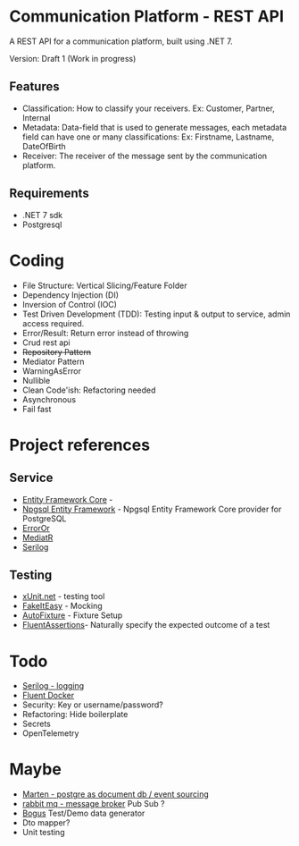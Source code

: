 # Communication Platform - REST API

A REST API for a communication platform, built using .NET 7.

Version: Draft 1 (Work in progress)

## Features

- Classification: How to classify your receivers. Ex: Customer, Partner, Internal
- Metadata: Data-field that is used to generate messages, each metadata field can have one or many classifications: Ex:
  Firstname, Lastname, DateOfBirth
- Receiver: The receiver of the message sent by the communication platform.

## Requirements

- .NET 7 sdk
- Postgresql

# Coding

- File Structure: Vertical Slicing/Feature Folder
- Dependency Injection (DI)
- Inversion of Control (IOC)
- Test Driven Development (TDD): Testing input & output to service, admin access required.
- Error/Result: Return error instead of throwing
- Crud rest api
- ~~Repository Pattern~~
- Mediator Pattern
- WarningAsError
- Nullible
- Clean Code'ish: Refactoring needed
- Asynchronous
- Fail fast

# Project references

## Service

- [Entity Framework Core](https://github.com/dotnet/efcore) -
- [Npgsql Entity Framework](https://github.com/npgsql/efcore.pg) - Npgsql Entity Framework Core provider for PostgreSQL
- [ErrorOr](URLhttps://github.com/amantinband/error-or)
- [MediatR](https://github.com/jbogard/MediatR)
- [Serilog](https://github.com/serilog/serilog)

## Testing

- [xUnit.net](https://github.com/xunit/xunit) - testing tool
- [FakeItEasy](https://fakeiteasy.github.io/) - Mocking
- [AutoFixture](https://github.com/AutoFixture/AutoFixture) - Fixture Setup
- [FluentAssertions](https://github.com/fluentassertions/fluentassertions)- Naturally specify the expected outcome of a
  test

# Todo

- [Serilog - logging](https://github.com/serilog/serilog)
- [Fluent Docker](https://github.com/mariotoffia/FluentDocker/)
- Security: Key or username/password?
- Refactoring: Hide boilerplate
- Secrets
- OpenTelemetry

# Maybe

- [Marten - postgre as document db / event sourcing](https://github.com/JasperFx/marten)
- [rabbit mq - message broker](https://www.rabbitmq.com/)  Pub Sub ?
- [Bogus](https://github.com/bchavez/Bogus) Test/Demo data generator
- Dto mapper?
- Unit testing